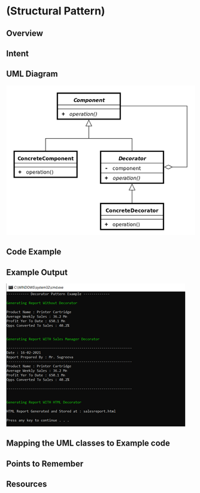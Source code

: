 # (Structural Pattern)

## Overview

## Intent

## UML Diagram
![plot](./decorator.png)

## Code Example

## Example Output
![output](decorator_output.png)

## Mapping the UML classes to Example code

## Points to Remember

## Resources

